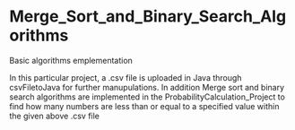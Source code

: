 # Merge_Sort_and_Binary_Search_Algorithms
Basic algorithms emplementation

In this particular project, a .csv file is uploaded in Java through csvFiletoJava for further manupulations.
In addition Merge sort and binary search algorithms are implemented in the ProbabilityCalculation_Project to find how many numbers are less than or equal to a specified value within the given above .csv file
